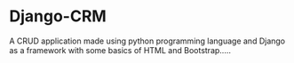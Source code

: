 # Django-CRM


A CRUD application made using python programming language and Django as a framework with some basics of HTML and Bootstrap.....
